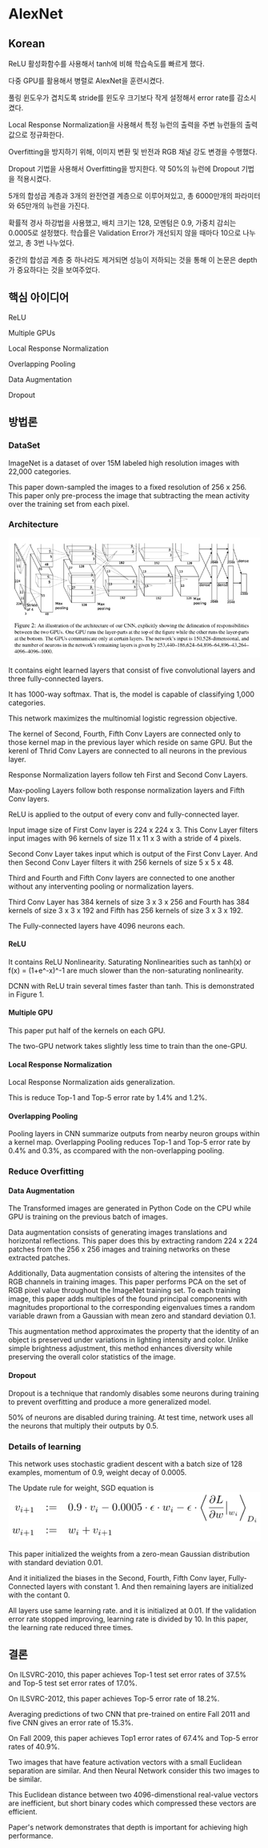 # AlexNet

## Korean
ReLU 활성화함수를 사용해서 tanh에 비해 학습속도를 빠르게 했다.

다중 GPU를 활용해서 병렬로 AlexNet을 훈련시켰다.

풀링 윈도우가 겹치도록 stride를 윈도우 크기보다 작게 설정해서 error rate를 감소시켰다.

Local Response Normalization을 사용해서 특정 뉴런의 출력을 주변 뉴런들의 출력값으로 정규화한다.

Overfitting을 방지하기 위해, 이미지 변환 및 반전과 RGB 채널 강도 변경을 수행했다.

Dropout 기법을 사용해서 Overfitting을 방지한다. 약 50%의 뉴런에 Dropout 기법을 적용시켰다.

5개의 합성곱 계층과 3개의 완전연결 계층으로 이루어져있고, 총 6000만개의 파라미터와 65만개의 뉴런을 가진다. 

확률적 경사 하강법을 사용했고, 배치 크기는 128, 모멘텀은 0.9, 가중치 감쇠는 0.0005로 설정했다. 학습률은 Validation Error가 개선되지 않을 때마다 10으로 나누었고, 총 3번 나누었다.

중간의 합성곱 계층 중 하나라도 제거되면 성능이 저하되는 것을 통해 이 논문은 depth가 중요하다는 것을 보여주었다.

## 핵심 아이디어
ReLU

Multiple GPUs

Local Response Normalization

Overlapping Pooling

Data Augmentation

Dropout

## 방법론

### DataSet
ImageNet is a dataset of over 15M labeled high resolution images with 22,000 categories.

This paper down-sampled the images to a fixed resolution of 256 x 256. This paper only pre-process the image that subtracting the mean activity over the training set from each pixel.

### Architecture
![Figure2](image/Figure2.png)

It contains eight learned layers that consist of five convolutional layers and three fully-connected layers.

It has 1000-way softmax. That is, the model is capable of classifying 1,000 categories.

This network maximizes the multinomial logistic regression objective.

The kernel of Second, Fourth, Fifth Conv Layers are connected only to those kernel map in the previous layer which reside on same GPU. But the kerenl of Thrid Conv Layers are connected to all neurons in the previous layer.

Response Normalization layers follow teh First and Second Conv Layers.

Max-pooling Layers follow both response normalization layers and Fifth Conv layers.

ReLU is applied to the output of every conv and fully-connected layer.

Input image size of First Conv layer is 224 x 224 x 3. This Conv Layer filters input images with 96 kernels of size 11 x 11 x 3 with a stride of 4 pixels.

Second Conv Layer takes input which is output of the First Conv Layer. And then Second Conv Layer filters it with 256 kernels of size 5 x 5 x 48.

Third and Fourth and Fifth Conv layers are connected to one another without any interventing pooling or normalization layers.

Third Conv Layer has 384 kernels of size 3 x 3 x 256 and Fourth has 384 kernels of size 3 x 3 x 192 and Fifth has 256 kernels of size 3 x 3 x 192.

The Fully-connected layers have 4096 neurons each.

#### ReLU
It contains ReLU Nonlinearity. Saturating Nonlinearities such as tanh(x) or f(x) = (1+e^-x)^-1 are much slower than the non-saturating nonlinearity.

DCNN with ReLU train several times faster than tanh. This is demonstrated in Figure 1.

#### Multiple GPU
This paper put half of the kernels on each GPU.

The two-GPU network takes slightly less time to train than the one-GPU.

#### Local Response Normalization
Local Response Normalization aids generalization.

This is reduce Top-1 and Top-5 error rate by 1.4% and 1.2%.

#### Overlapping Pooling
Pooling layers in CNN summarize outputs from nearby neuron groups within a kernel map. Overlapping Pooling reduces Top-1 and Top-5 error rate by 0.4% and 0.3%, as ccompared with the non-overlapping pooling.

### Reduce Overfitting
#### Data Augmentation
The Transformed images are generated in Python Code on the CPU while GPU is training on the previous batch of images.

Data augmentation consists of generating images translations and horizontal reflections. This paper does this by extracting random 224 x 224 patches from the 256 x 256 images and training networks on these extracted patches.

Additionally, Data augmentation consists of altering the intensites of the RGB channels in training images. This paper performs PCA on the set of RGB pixel value throughout the ImageNet training set. To each training image, this paper adds multiples of the found principal components with magnitudes proportional to the corresponding eigenvalues times a random variable drawn from a Gaussian with mean zero and standard deviation 0.1.

This augmentation method approximates the property that the identity of an object is preserved under variations in lighting intensity and color. Unlike simple brightness adjustment, this method enhances diversity while preserving the overall color statistics of the image.

#### Dropout
Dropout is a technique that randomly disables some neurons during training to prevent overfitting and produce a more generalized model.

50% of neurons are disabled during training. At test time, network uses all the neurons that multiply their outputs by 0.5.

### Details of learning
This network uses stochastic gradient descent with a batch size of 128 examples, momentum of 0.9, weight decay of 0.0005.

The Update rule for weight, SGD equation is ![eq1](image/eq1.png)

This paper initialized the weights from a zero-mean Gaussian distribution with standard deviation 0.01.

And it initialized the biases in the Second, Fourth, Fifth Conv layer, Fully-Connected layers with constant 1. And then remaining layers are initialized with the contant 0.

All layers use same learning rate. and it is initialized at 0.01. If the validation error rate stopped improving, learning rate is divided by 10. In this paper, the learning rate reduced three times.

## 결론
On ILSVRC-2010, this paper achieves Top-1 test set error rates of 37.5% and Top-5 test set error rates of 17.0%.

On ILSVRC-2012, this paper achieves Top-5 error rate of 18.2%.

Averaging predictions of two CNN that pre-trained on entire Fall 2011 and five CNN gives an error rate of 15.3%.

On Fall 2009, this paper achieves Top1 error rates of 67.4% and Top-5 error rates of 40.9%.

Two images that have feature activation vectors with a small Euclidean separation are similar. And then Neural Network consider this two images to be similar.

This Euclidean distance between two 4096-dimenstional real-value vectors are inefficient, but short binary codes which compressed these vectors are efficient.

Paper's network demonstrates that depth is important for achieving high performance.

